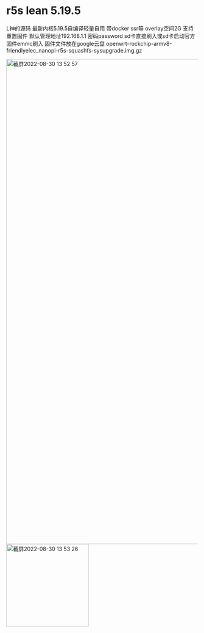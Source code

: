 # r5s lean 5.19.5
L神的源码 最新内核5.19.5自编译轻量自用
带docker ssr等
overlay空间2G 支持重置固件
默认管理地址192.168.1.1 密码password
sd卡直接刷入或sd卡启动官方固件emmc刷入  固件文件放在google云盘
openwrt-rockchip-armv8-friendlyelec_nanopi-r5s-squashfs-sysupgrade.img.gz

<img width="1270" alt="截屏2022-08-30 13 52 57" src="https://user-images.githubusercontent.com/109891402/187362054-9bce2aaf-a0fe-45b9-9385-d7531b862be7.png">
<img width="216" alt="截屏2022-08-30 13 53 26" src="https://user-images.githubusercontent.com/109891402/187362091-077ef1a4-39fc-4cb7-b28d-51c979883938.png">
